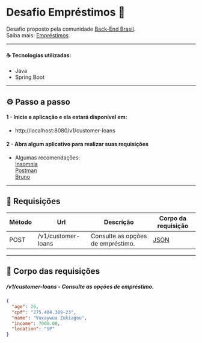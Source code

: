 # Desafio Empréstimos 💸

Desafio proposto pela comunidade [Back-End Brasil](https://github.com/backend-br).  
Saiba mais: [Empréstimos](https://github.com/backend-br/desafios/blob/master/loans/PROBLEM.md).
 
---

#### ☕ Tecnologias utilizadas:

- Java
- Spring Boot

---

## ⚙️ Passo a passo

#### 1 - Inicie a aplicação e ela estará disponível em:

- http://localhost:8080/v1/customer-loans

#### 2 - Abra algum aplicativo para realizar suas requisições

- Algumas recomendações:  
[Insomnia](https://insomnia.rest/)  
[Postman](https://www.postman.com/)  
[Bruno](https://www.usebruno.com/)  

--- 

## 📨 Requisições

| Método | Url                            | Descrição                         | Corpo da requisição          |
| ------ | ------------------------------ | --------------------------------- | ---------------------------- |
| POST   | /v1/customer-loans             | Consulte as opções de empréstimo. | [JSON](#consultaremprestimo) |

---

## 📄 Corpo das requisições

##### <a id="consultaremprestimo">/v1/customer-loans - Consulte as opções de empréstimo.</a>

```json
{
  "age": 26,
  "cpf": "275.484.389-23",
  "name": "Vuxaywua Zukiagou",
  "income": 7000.00,
  "location": "SP"
}
```




